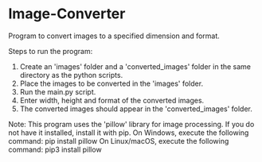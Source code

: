 # Image-Converter
Program to convert images to a specified dimension and format.

Steps to run the program:
1. Create an 'images' folder and a 'converted_images' folder in the same directory as the python scripts.
2. Place the images to be converted in the 'images' folder.
3. Run the main.py script.
4. Enter width, height and format of the converted images.
5. The converted images should appear in the 'converted_images' folder.

Note: This program uses the 'pillow' library for image processing. If you do not have it installed, install it with pip.
      On Windows, execute the following command: pip install pillow
      On Linux/macOS, execute the following command: pip3 install pillow
      

